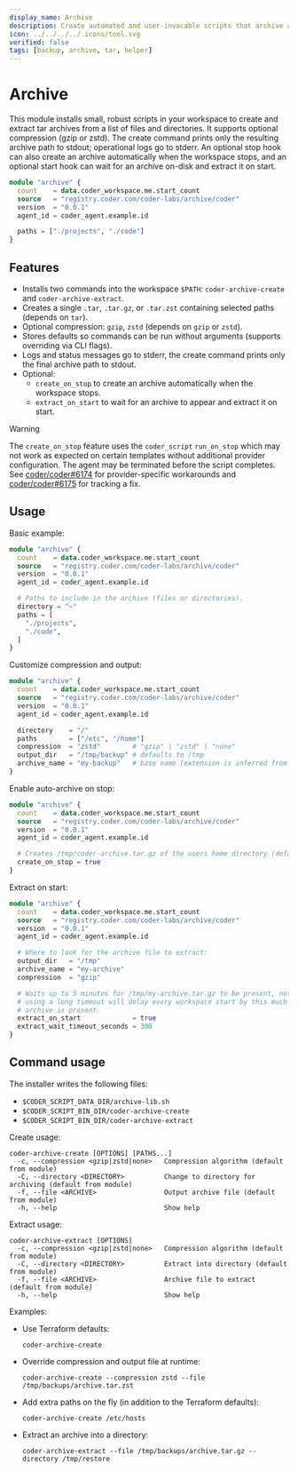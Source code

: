 ```yaml
---
display_name: Archive
description: Create automated and user-invocable scripts that archive and extract selected files/directories with optional compression (gzip or zstd).
icon: ../../../../.icons/tool.svg
verified: false
tags: [backup, archive, tar, helper]
---
```


# Archive

This module installs small, robust scripts in your workspace to create and extract tar archives from a list of files and directories. It supports optional compression (gzip or zstd). The create command prints only the resulting archive path to stdout; operational logs go to stderr. An optional stop hook can also create an archive automatically when the workspace stops, and an optional start hook can wait for an archive on-disk and extract it on start.

```tf
module "archive" {
  count    = data.coder_workspace.me.start_count
  source   = "registry.coder.com/coder-labs/archive/coder"
  version  = "0.0.1"
  agent_id = coder_agent.example.id

  paths = ["./projects", "./code"]
}
```

## Features

- Installs two commands into the workspace `$PATH`: `coder-archive-create` and `coder-archive-extract`.
- Creates a single `.tar`, `.tar.gz`, or `.tar.zst` containing selected paths (depends on `tar`).
- Optional compression: `gzip`, `zstd` (depends on `gzip` or `zstd`).
- Stores defaults so commands can be run without arguments (supports overriding via CLI flags).
- Logs and status messages go to stderr, the create command prints only the final archive path to stdout.
- Optional:
  - `create_on_stop` to create an archive automatically when the workspace stops.
  - `extract_on_start` to wait for an archive to appear and extract it on start.

> [!WARNING]
> The `create_on_stop` feature uses the `coder_script` `run_on_stop` which may not work as expected on certain templates without additional provider configuration. The agent may be terminated before the script completes. See [coder/coder#6174](https://github.com/coder/coder/issues/6174) for provider-specific workarounds and [coder/coder#6175](https://github.com/coder/coder/issues/6175) for tracking a fix.

## Usage

Basic example:

```tf
module "archive" {
  count    = data.coder_workspace.me.start_count
  source   = "registry.coder.com/coder-labs/archive/coder"
  version  = "0.0.1"
  agent_id = coder_agent.example.id

  # Paths to include in the archive (files or directories).
  directory = "~"
  paths = [
    "./projects",
    "./code",
  ]
}
```

Customize compression and output:

```tf
module "archive" {
  count    = data.coder_workspace.me.start_count
  source   = "registry.coder.com/coder-labs/archive/coder"
  version  = "0.0.1"
  agent_id = coder_agent.example.id

  directory    = "/"
  paths        = ["/etc", "/home"]
  compression  = "zstd"        # "gzip" | "zstd" | "none"
  output_dir   = "/tmp/backup" # defaults to /tmp
  archive_name = "my-backup"   # base name (extension is inferred from compression)
}
```

Enable auto-archive on stop:

```tf
module "archive" {
  count    = data.coder_workspace.me.start_count
  source   = "registry.coder.com/coder-labs/archive/coder"
  version  = "0.0.1"
  agent_id = coder_agent.example.id

  # Creates /tmp/coder-archive.tar.gz of the users home directory (defaults).
  create_on_stop = true
}
```

Extract on start:

```tf
module "archive" {
  count    = data.coder_workspace.me.start_count
  source   = "registry.coder.com/coder-labs/archive/coder"
  version  = "0.0.1"
  agent_id = coder_agent.example.id

  # Where to look for the archive file to extract:
  output_dir   = "/tmp"
  archive_name = "my-archive"
  compression  = "gzip"

  # Waits up to 5 minutes for /tmp/my-archive.tar.gz to be present, note that
  # using a long timeout will delay every workspace start by this much until the
  # archive is present.
  extract_on_start             = true
  extract_wait_timeout_seconds = 300
}
```

## Command usage

The installer writes the following files:

- `$CODER_SCRIPT_DATA_DIR/archive-lib.sh`
- `$CODER_SCRIPT_BIN_DIR/coder-archive-create`
- `$CODER_SCRIPT_BIN_DIR/coder-archive-extract`

Create usage:

```console
coder-archive-create [OPTIONS] [PATHS...]
  -c, --compression <gzip|zstd|none>   Compression algorithm (default from module)
  -C, --directory <DIRECTORY>          Change to directory for archiving (default from module)
  -f, --file <ARCHIVE>                 Output archive file (default from module)
  -h, --help                           Show help
```

Extract usage:

```console
coder-archive-extract [OPTIONS]
  -c, --compression <gzip|zstd|none>   Compression algorithm (default from module)
  -C, --directory <DIRECTORY>          Extract into directory (default from module)
  -f, --file <ARCHIVE>                 Archive file to extract (default from module)
  -h, --help                           Show help
```

Examples:

- Use Terraform defaults:

  ```
  coder-archive-create
  ```

- Override compression and output file at runtime:

  ```
  coder-archive-create --compression zstd --file /tmp/backups/archive.tar.zst
  ```

- Add extra paths on the fly (in addition to the Terraform defaults):

  ```
  coder-archive-create /etc/hosts
  ```

- Extract an archive into a directory:

  ```
  coder-archive-extract --file /tmp/backups/archive.tar.gz --directory /tmp/restore
  ```

